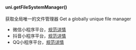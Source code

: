 
#### uni.getFileSystemManager()

获取全局唯一的文件管理器
Get a globally unique file manager

- 微信小程序平台，[规范详情](https://developers.weixin.qq.com/miniprogram/dev/api/wx.getFileSystemManager.html)
- 抖音小程序平台，[规范详情](https://developer.open-douyin.com/docs/resource/zh-CN/interaction/develop/api/file/tt-get-file-system-manager/)
- QQ小程序平台，[规范详情](https://q.qq.com/wiki/develop/miniprogram/API/file/qq.getFileSystemManager.html)